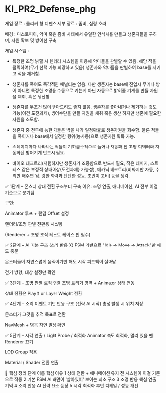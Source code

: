 # KI_PR2_Defense_phg

게임 장르 : 클리커 형 디펜스
세부 장르 : 좀비, 심령 호러

배경 : 디스토피아, 악마 혹은 좀비 사태에서 유일한 안식처를 만들고 생존자들을 구하며, 자원 확보 및 방어선 구축

게임 시스템 :
- 특정한 조명 밝힐 시 렌더러 시스템을 이용해 악마들을 판별할 수 있음. 해당 적을 클릭하여(무기 선택 가능 희망하고 있음) 생존자와 악마들을 판별하여 base를 지키고 적을 제거함.

- 생존자를 죽여도 즉각적인 패널티는 없음. 다만 생존자는 base에 진입시 무기나 방어 아니면 특정한 조명을 수동으로 키는게 아닌 자동으로 밝혀줄 기계를 만들 자원을 체취, 혹은 생산함.

- 생존자를 무조건 많이 받아드려도 좋지 않음. 생존자를 쫓아내거나 제거하는 것도 가능(이건 도전과제), 방어수단을 만들 자원을 체취 혹은 생산 하지만 생존에 필요한 자원을 소모함.

- 생존자 중 전투에 능한 자들은 밖을 나가 일정확률로 생존자원을 회수함. 물론 적들을 죽이거나 base에서 일정한 행위(농사등)으로 생존자원 획득 가능.

- 스테이지마다 나타나는 적들이 기하급수적으로 늘어나 자동화 된 조명 디텍터와 자동화된 방어기계 반드시 필요.

- 바이오 테크트리(저렴하지만 생존자가 조종함으로 반드시 필요, 적은 데미지, 스트레스 같은 부정적 상태이상{도전과제} 가능성), 메카닉 테크트리(비싸지만 자동, 수리만 해주면 됨. 강한 화력과 단단한 성능. 초반이 고비) 등을 생각.


✅ 1단계 – 몬스터 상태 전환 구조부터 구축
이유: 조명 연출, 애니메이션, AI 전부 이걸 기준으로 분기됨

구현:

Animator 루프 + 랜덤 Offset 설정

렌더러/조명 판별 전환용 시스템

(Renderer + 조명 조작 테스트 케이스 씬 필수)

✅ 2단계 – AI 기본 구조 (소리 반응 X)
FSM 기반으로 "Idle → Move → Attack"만 해도 충분

몬스터들이 자연스럽게 움직이기만 해도 시각 피드백이 살아남

걷기 방향, 대상 설정만 확인

✅ 3단계 – 조명 판별 로직 연결
조명 트리거 영역 + Animator 상태 연동

상태 전환은 Play() or Layer Weight 전환

✅ 4단계 – 소리 이벤트 기반 반응 구조 (전략 AI 시작)
총성 발생 시 위치 저장

몬스터가 그것을 추적 목표로 전환

NavMesh + 병목 자연 발생 확인

✅ 5단계 – 시각 연출 / Light Probe / 최적화
Animator 속도 최적화, 멀리 있을 땐 Renderer 끄기

LOD Group 적용

Material / Shader 전환 연출

🧠 핵심 정리
단계	이름	    핵심 이유
1	상태 전환 +     애니메이션 유지	전 시스템이 이걸 기준으로 작동
2	기본 FSM AI	    화면이 ‘살아있어’ 보이는 최소 구조
3	조명 반응	    핵심 연출 기믹
4	소리 반응 AI	전략 요소 등장
5	시각 최적화	    후반 디테일 / 성능 개선